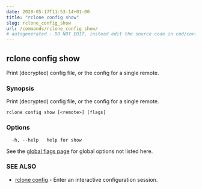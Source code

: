 ```yaml
---
date: 2020-05-17T11:53:14+01:00
title: "rclone config show"
slug: rclone_config_show
url: /commands/rclone_config_show/
# autogenerated - DO NOT EDIT, instead edit the source code in cmd/config/show/ and as part of making a release run "make commanddocs"
---
```

## rclone config show

Print (decrypted) config file, or the config for a single remote.

### Synopsis

Print (decrypted) config file, or the config for a single remote.

```
rclone config show [<remote>] [flags]
```

### Options

```
  -h, --help   help for show
```

See the [global flags page](/flags/) for global options not listed here.

### SEE ALSO

* [rclone config](/commands/rclone_config/)	 - Enter an interactive configuration session.

